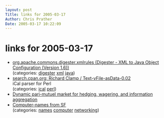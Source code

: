 ```yaml
---
layout: post
Title: links for 2005-03-17  
Author: Chris Prather
Date: 2005-03-17 10:22:09
---
```


# links for 2005-03-17
<ul class="delicious">
	<li>
		<div class="delicious-link"><a href="http://jakarta.apache.org/commons/digester/commons-digester-1.6/docs/api/org/apache/commons/digester/xmlrules/package-summary.html">org.apache.commons.digester.xmlrules (Digester - XML to Java Object Configuration (Version 1.6))</a></div>
		<div class="delicious-categories">(categories: <a href="http://del.icio.us/perigrin/digester">digester</a> <a href="http://del.icio.us/perigrin/xml">xml</a> <a href="http://del.icio.us/perigrin/java">java</a>)</div>
	</li>
	<li>
		<div class="delicious-link"><a href="http://search.cpan.org/~rclamp/Text-vFile-asData-0.02/">search.cpan.org: Richard Clamp / Text-vFile-asData-0.02</a></div>
		<div class="delicious-extended">iCal parser for Perl</div>
		<div class="delicious-categories">(categories: <a href="http://del.icio.us/perigrin/ical">ical</a> <a href="http://del.icio.us/perigrin/perl">perl</a>)</div>
	</li>
	<li>
		<div class="delicious-link"><a href="http://research.yahoo.com/publications/31.pdf"> Dynamic pari-mutuel market for hedging, wagering, and information aggregation</a></div>
	</li>
	<li>
		<div class="delicious-link"><a href="http://www.ludd.luth.se/~anna/mnames.html">Computer-names from SF</a></div>
		<div class="delicious-categories">(categories: <a href="http://del.icio.us/perigrin/names">names</a> <a href="http://del.icio.us/perigrin/computer">computer</a> <a href="http://del.icio.us/perigrin/networking">networking</a>)</div>
	</li>
</ul>

